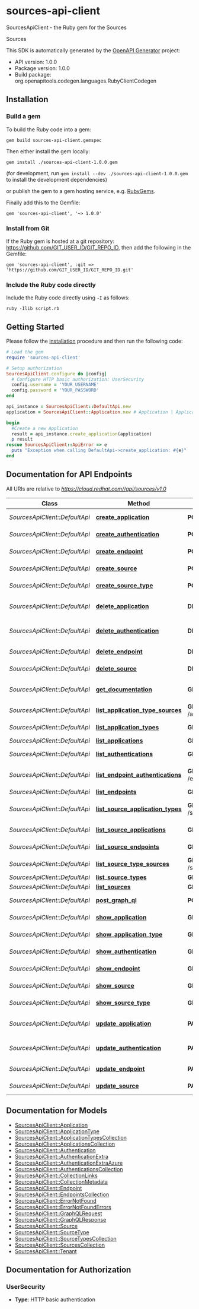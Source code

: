 # sources-api-client

SourcesApiClient - the Ruby gem for the Sources

Sources

This SDK is automatically generated by the [OpenAPI Generator](https://openapi-generator.tech) project:

- API version: 1.0.0
- Package version: 1.0.0
- Build package: org.openapitools.codegen.languages.RubyClientCodegen

## Installation

### Build a gem

To build the Ruby code into a gem:

```shell
gem build sources-api-client.gemspec
```

Then either install the gem locally:

```shell
gem install ./sources-api-client-1.0.0.gem
```

(for development, run `gem install --dev ./sources-api-client-1.0.0.gem` to install the development dependencies)

or publish the gem to a gem hosting service, e.g. [RubyGems](https://rubygems.org/).

Finally add this to the Gemfile:

    gem 'sources-api-client', '~> 1.0.0'

### Install from Git

If the Ruby gem is hosted at a git repository: https://github.com/GIT_USER_ID/GIT_REPO_ID, then add the following in the Gemfile:

    gem 'sources-api-client', :git => 'https://github.com/GIT_USER_ID/GIT_REPO_ID.git'

### Include the Ruby code directly

Include the Ruby code directly using `-I` as follows:

```shell
ruby -Ilib script.rb
```

## Getting Started

Please follow the [installation](#installation) procedure and then run the following code:

```ruby
# Load the gem
require 'sources-api-client'

# Setup authorization
SourcesApiClient.configure do |config|
  # Configure HTTP basic authorization: UserSecurity
  config.username = 'YOUR_USERNAME'
  config.password = 'YOUR_PASSWORD'
end

api_instance = SourcesApiClient::DefaultApi.new
application = SourcesApiClient::Application.new # Application | Application attributes to create

begin
  #Create a new Application
  result = api_instance.create_application(application)
  p result
rescue SourcesApiClient::ApiError => e
  puts "Exception when calling DefaultApi->create_application: #{e}"
end

```

## Documentation for API Endpoints

All URIs are relative to *https://cloud.redhat.com//api/sources/v1.0*

Class | Method | HTTP request | Description
------------ | ------------- | ------------- | -------------
*SourcesApiClient::DefaultApi* | [**create_application**](docs/DefaultApi.md#create_application) | **POST** /applications | Create a new Application
*SourcesApiClient::DefaultApi* | [**create_authentication**](docs/DefaultApi.md#create_authentication) | **POST** /authentications | Create a new Authentication
*SourcesApiClient::DefaultApi* | [**create_endpoint**](docs/DefaultApi.md#create_endpoint) | **POST** /endpoints | Create a new Endpoint
*SourcesApiClient::DefaultApi* | [**create_source**](docs/DefaultApi.md#create_source) | **POST** /sources | Create a new Source
*SourcesApiClient::DefaultApi* | [**create_source_type**](docs/DefaultApi.md#create_source_type) | **POST** /source_types | Create a new SourceType
*SourcesApiClient::DefaultApi* | [**delete_application**](docs/DefaultApi.md#delete_application) | **DELETE** /applications/{id} | Delete an existing Application
*SourcesApiClient::DefaultApi* | [**delete_authentication**](docs/DefaultApi.md#delete_authentication) | **DELETE** /authentications/{id} | Delete an existing Authentication
*SourcesApiClient::DefaultApi* | [**delete_endpoint**](docs/DefaultApi.md#delete_endpoint) | **DELETE** /endpoints/{id} | Delete an existing Endpoint
*SourcesApiClient::DefaultApi* | [**delete_source**](docs/DefaultApi.md#delete_source) | **DELETE** /sources/{id} | Delete an existing Source
*SourcesApiClient::DefaultApi* | [**get_documentation**](docs/DefaultApi.md#get_documentation) | **GET** /openapi.json | Return this API document in JSON format
*SourcesApiClient::DefaultApi* | [**list_application_type_sources**](docs/DefaultApi.md#list_application_type_sources) | **GET** /application_types/{id}/sources | List Sources for ApplicationType
*SourcesApiClient::DefaultApi* | [**list_application_types**](docs/DefaultApi.md#list_application_types) | **GET** /application_types | List ApplicationTypes
*SourcesApiClient::DefaultApi* | [**list_applications**](docs/DefaultApi.md#list_applications) | **GET** /applications | List Applications
*SourcesApiClient::DefaultApi* | [**list_authentications**](docs/DefaultApi.md#list_authentications) | **GET** /authentications | List Authentications
*SourcesApiClient::DefaultApi* | [**list_endpoint_authentications**](docs/DefaultApi.md#list_endpoint_authentications) | **GET** /endpoints/{id}/authentications | List Authentications for Endpoint
*SourcesApiClient::DefaultApi* | [**list_endpoints**](docs/DefaultApi.md#list_endpoints) | **GET** /endpoints | List Endpoints
*SourcesApiClient::DefaultApi* | [**list_source_application_types**](docs/DefaultApi.md#list_source_application_types) | **GET** /sources/{id}/application_types | List ApplicationTypes for Source
*SourcesApiClient::DefaultApi* | [**list_source_applications**](docs/DefaultApi.md#list_source_applications) | **GET** /sources/{id}/applications | List Applications for Source
*SourcesApiClient::DefaultApi* | [**list_source_endpoints**](docs/DefaultApi.md#list_source_endpoints) | **GET** /sources/{id}/endpoints | List Endpoints for Source
*SourcesApiClient::DefaultApi* | [**list_source_type_sources**](docs/DefaultApi.md#list_source_type_sources) | **GET** /source_types/{id}/sources | List Sources for SourceType
*SourcesApiClient::DefaultApi* | [**list_source_types**](docs/DefaultApi.md#list_source_types) | **GET** /source_types | List SourceTypes
*SourcesApiClient::DefaultApi* | [**list_sources**](docs/DefaultApi.md#list_sources) | **GET** /sources | List Sources
*SourcesApiClient::DefaultApi* | [**post_graph_ql**](docs/DefaultApi.md#post_graph_ql) | **POST** /graphql | Perform a GraphQL Query
*SourcesApiClient::DefaultApi* | [**show_application**](docs/DefaultApi.md#show_application) | **GET** /applications/{id} | Show an existing Application
*SourcesApiClient::DefaultApi* | [**show_application_type**](docs/DefaultApi.md#show_application_type) | **GET** /application_types/{id} | Show an existing ApplicationType
*SourcesApiClient::DefaultApi* | [**show_authentication**](docs/DefaultApi.md#show_authentication) | **GET** /authentications/{id} | Show an existing Authentication
*SourcesApiClient::DefaultApi* | [**show_endpoint**](docs/DefaultApi.md#show_endpoint) | **GET** /endpoints/{id} | Show an existing Endpoint
*SourcesApiClient::DefaultApi* | [**show_source**](docs/DefaultApi.md#show_source) | **GET** /sources/{id} | Show an existing Source
*SourcesApiClient::DefaultApi* | [**show_source_type**](docs/DefaultApi.md#show_source_type) | **GET** /source_types/{id} | Show an existing SourceType
*SourcesApiClient::DefaultApi* | [**update_application**](docs/DefaultApi.md#update_application) | **PATCH** /applications/{id} | Update an existing Application
*SourcesApiClient::DefaultApi* | [**update_authentication**](docs/DefaultApi.md#update_authentication) | **PATCH** /authentications/{id} | Update an existing Authentication
*SourcesApiClient::DefaultApi* | [**update_endpoint**](docs/DefaultApi.md#update_endpoint) | **PATCH** /endpoints/{id} | Update an existing Endpoint
*SourcesApiClient::DefaultApi* | [**update_source**](docs/DefaultApi.md#update_source) | **PATCH** /sources/{id} | Update an existing Source


## Documentation for Models

 - [SourcesApiClient::Application](docs/Application.md)
 - [SourcesApiClient::ApplicationType](docs/ApplicationType.md)
 - [SourcesApiClient::ApplicationTypesCollection](docs/ApplicationTypesCollection.md)
 - [SourcesApiClient::ApplicationsCollection](docs/ApplicationsCollection.md)
 - [SourcesApiClient::Authentication](docs/Authentication.md)
 - [SourcesApiClient::AuthenticationExtra](docs/AuthenticationExtra.md)
 - [SourcesApiClient::AuthenticationExtraAzure](docs/AuthenticationExtraAzure.md)
 - [SourcesApiClient::AuthenticationsCollection](docs/AuthenticationsCollection.md)
 - [SourcesApiClient::CollectionLinks](docs/CollectionLinks.md)
 - [SourcesApiClient::CollectionMetadata](docs/CollectionMetadata.md)
 - [SourcesApiClient::Endpoint](docs/Endpoint.md)
 - [SourcesApiClient::EndpointsCollection](docs/EndpointsCollection.md)
 - [SourcesApiClient::ErrorNotFound](docs/ErrorNotFound.md)
 - [SourcesApiClient::ErrorNotFoundErrors](docs/ErrorNotFoundErrors.md)
 - [SourcesApiClient::GraphQLRequest](docs/GraphQLRequest.md)
 - [SourcesApiClient::GraphQLResponse](docs/GraphQLResponse.md)
 - [SourcesApiClient::Source](docs/Source.md)
 - [SourcesApiClient::SourceType](docs/SourceType.md)
 - [SourcesApiClient::SourceTypesCollection](docs/SourceTypesCollection.md)
 - [SourcesApiClient::SourcesCollection](docs/SourcesCollection.md)
 - [SourcesApiClient::Tenant](docs/Tenant.md)


## Documentation for Authorization


### UserSecurity

- **Type**: HTTP basic authentication

